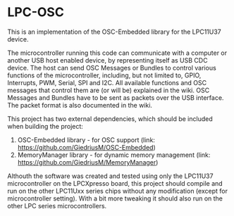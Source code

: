 LPC-OSC
=======

This is an implementation of the OSC-Embedded library for the LPC11U37 device.

The microcontroller running this code can communicate with a computer or another
USB host enabled device, by representing itself as USB CDC device. The host can 
send OSC Messages or Bundles to control various functions of the microcontroller,
including, but not limited to, GPIO, Interrupts, PWM, Serial, SPI and I2C.
All available functions and OSC messages that control them are (or will be)
explained in the wiki. OSC Messages and Bundles have to be sent as packets 
over the USB interface. The packet format is also documented in the wiki.

This project has two external dependencies, which should be included when building
the project:
1) OSC-Embedded library - for OSC support (link: https://github.com/GiedriusM/OSC-Embedded)
2) MemoryManager library - for dynamic memory management (link: https://github.com/GiedriusM/MemoryManager)

Althouth the software was created and tested using only the LPC11U37 microcontroller
on the LPCXpresso board, this project should compile and run on the other LPC11Uxx 
series chips without any modification (except for microcontroller setting).
With a bit more tweaking it should also run on the other LPC series microcontrollers.
